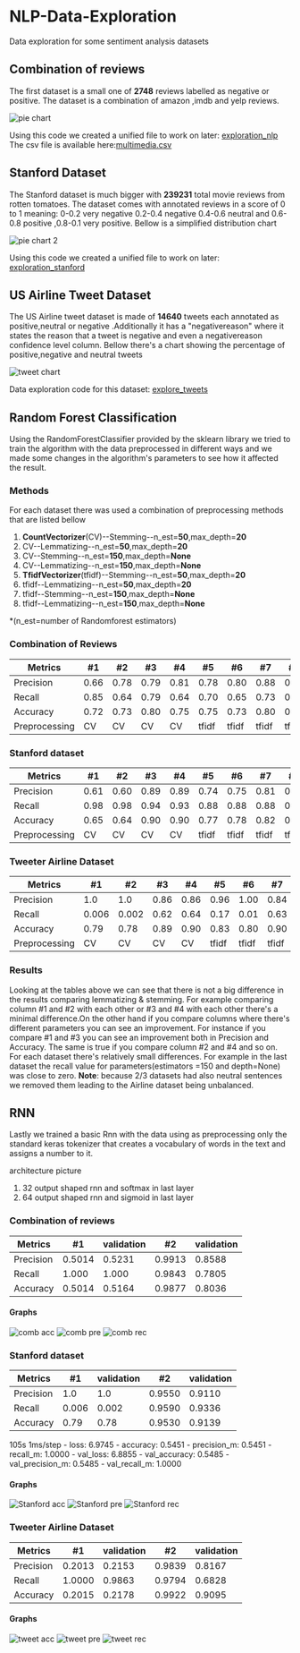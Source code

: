 # NLP-Data-Exploration

Data exploration for some sentiment analysis datasets

## Combination of reviews

The first dataset is a small one of **2748** reviews labelled as negative or positive.
The dataset is a combination of amazon ,imdb and yelp reviews.

![pie chart](/datasets/Combination/combination_pie_chart.png "Label distribution")

Using this code we created a unified file to work on later: [exploration_nlp](https://github.com/fabianhoegger/NLP-Data-Exploration/exploration_nlp.py)
The csv file is available here:[multimedia.csv](https://github.com/fabianhoegger/NLP-Data-Exploration/tree/main/datasets/Combination)

## Stanford Dataset

The Stanford dataset is much bigger with **239231** total movie reviews from rotten tomatoes.
The dataset comes with annotated reviews in a score of 0 to 1 meaning:
0-0.2 very negative  0.2-0.4 negative 0.4-0.6 neutral and 0.6-0.8 positive ,0.8-0.1 very positive.
Bellow is a simplified distribution chart

![pie chart 2](/datasets/stanfordSentimentTreebank/standford_pie_neutral.png "Label distribution")

Using this code we created a unified file to work on later: [exploration_stanford](https://github.com/fabianhoegger/NLP-Data-Exploration/exploration_stanford.py)

## US Airline Tweet Dataset

The US Airline tweet dataset is made of **14640** tweets each annotated as positive,neutral or negative .Additionally it has a "negativereason" where it states the reason that a tweet is negative and even a negativereason confidence level column.
Bellow there's a chart showing the percentage of positive,negative and neutral tweets

![tweet chart ](/datasets/USairline/pie_chart.png "Label distribution")

Data exploration code for this dataset: [explore_tweets](https://github.com/fabianhoegger/NLP-Data-Exploration/explore_tweets.py)


## Random Forest Classification

Using the RandomForestClassifier provided by the sklearn library we tried to train the algorithm with the data preprocessed in different ways and we made some changes in the algorithm's parameters to see how it affected the result.


### Methods

For each dataset there was used a combination of preprocessing methods that are listed bellow

1. __CountVectorizer__(CV)--Stemming--n_est=**50**,max_depth=**20**
2. CV--Lemmatizing--n_est=**50**,max_depth=**20**
3. CV--Stemming--n_est=**150**,max_depth=__None__
4. CV--Lemmatizing--n_est=**150**,max_depth=__None__
5. __TfidfVectorizer__(tfidf)--Stemming--n_est=**50**,max_depth=**20**
6. tfidf--Lemmatizing--n_est=**50**,max_depth=**20**
7. tfidf--Stemming--n_est=**150**,max_depth=__None__
8. tfidf--Lemmatizing--n_est=**150**,max_depth=__None__

*(n_est=number of Randomforest estimators)
### Combination of Reviews


Metrics   | #1   | #2   | #3   | #4   | #5   | #6   | #7   | #8   |
--------- | --   | --   | --   | --   | --   | --   | --   | --   |
Precision | 0.66 | 0.78 | 0.79 | 0.81 | 0.78 | 0.80 | 0.88 | 0.80 |
Recall    | 0.85 | 0.64 | 0.79 | 0.64 | 0.70 | 0.65 | 0.73 | 0.65 |
Accuracy  | 0.72 | 0.73 | 0.80 | 0.75 | 0.75 | 0.73 | 0.80 | 0.73 |
Preprocessing| CV |CV |CV |CV | tfidf| tfidf| tfidf| tfidf|

### Stanford dataset


Metrics   | #1   | #2   | #3   | #4   | #5   | #6   | #7   | #8   |
--------- | --   | --   | --   | --   | --   | --   | --   | --   |
Precision | 0.61 | 0.60 | 0.89 | 0.89 | 0.74 | 0.75 | 0.81 | 0.80 |
Recall    | 0.98 | 0.98 | 0.94 | 0.93 | 0.88 | 0.88 | 0.88 | 0.88 |
Accuracy  | 0.65 | 0.64 | 0.90 | 0.90 | 0.77 | 0.78 | 0.82 | 0.82 |
Preprocessing| CV |CV |CV |CV | tfidf| tfidf| tfidf| tfidf|

### Tweeter Airline Dataset


Metrics   | #1   | #2   | #3   | #4   | #5   | #6   | #7   | #8   |
--------- | --   | --   | --   | --   | --   | --   | --   | --   |
Precision | 1.0  | 1.0  | 0.86 | 0.86 | 0.96 | 1.00 | 0.84 | 0.80 |
Recall    |0.006 |0.002 | 0.62 | 0.64 | 0.17 | 0.01 | 0.63 | 0.61 |
Accuracy  |0.79  |0.78  | 0.89 | 0.90 | 0.83 | 0.80 | 0.90 | 0.89 |
Preprocessing| CV |CV |CV |CV | tfidf| tfidf| tfidf| tfidf|

### Results

Looking at the tables above we can see that there is not a big difference in the results comparing lemmatizing & stemming. For example comparing column #1 and #2 with each other or #3 and #4 with each other there's a minimal difference.On the other hand if you compare columns where there's different parameters you can see an improvement. For instance if you compare #1 and #3 you can see an improvement both in Precision and Accuracy.
The same is true if you compare column #2 and #4  and so on.
For each dataset there's relatively small differences. For example in the last dataset
the recall value for parameters(estimators =150 and depth=None) was close to zero.
__Note__: because 2/3 datasets had also neutral sentences we removed them leading to
the Airline dataset being unbalanced.

## RNN

  Lastly we trained a basic Rnn with the data using as preprocessing only the
  standard keras tokenizer that creates a vocabulary of words in the text and assigns a number
  to it.

  architecture picture
  1.  32 output shaped rnn and softmax in last layer
  2.  64 output shaped rnn and sigmoid in last layer

### Combination of reviews

  Metrics   | #1    | validation | #2   | validation |
  --------- | --    | ---------- | ---- | --------   |
  Precision | 0.5014| 0.5231     |0.9913| 0.8588     |
  Recall    | 1.000 | 1.000      |0.9843| 0.7805     |
  Accuracy  | 0.5014| 0.5164     |0.9877| 0.8036     |

#### Graphs
![comb acc ](/datasets/Combination/accuracy_rnn_combination.png "Label distribution")
![comb pre ](/datasets/Combination/precision_rnn_combination.png "Label distribution")
![comb rec ](/datasets/Combination/recall_rnn_combination.png "Label distribution")
### Stanford dataset

  Metrics   | #1   | validation | #2   | validation |
  --------- | --   | ---------- | ---- | --------   |
  Precision | 1.0  | 1.0        | 0.9550 | 0.9110   |
  Recall    |0.006 | 0.002      | 0.9590 | 0.9336   |
  Accuracy  |0.79  | 0.78       | 0.9530 | 0.9139   |
105s 1ms/step - loss: 6.9745 - accuracy: 0.5451 - precision_m: 0.5451 - recall_m: 1.0000 - val_loss: 6.8855 - val_accuracy: 0.5485 - val_precision_m: 0.5485 - val_recall_m: 1.0000

#### Graphs
![Stanford acc ](/datasets/stanfordSentimentTreebank/rnn_accuracy2.png "Label distribution")
![Stanford pre ](/datasets/stanfordSentimentTreebank/rnn_precision2.png "Label distribution")
![Stanford rec ](/datasets/stanfordSentimentTreebank/rnn_recall2.png "Label distribution")
### Tweeter Airline Dataset

  Metrics   | #1   | validation | #2   | validation |
  --------- | --   | ---------- | ---- | --------   |
  Precision |0.2013| 0.2153     |0.9839| 0.8167     |
  Recall    |1.0000|0.9863      |0.9794| 0.6828     |
  Accuracy  |0.2015|0.2178      |0.9922| 0.9095     |

#### Graphs
![tweet acc ](/datasets/USairline/rnn_acc_tweets.png "Label distribution")
![tweet pre ](/datasets/USairline/rnn_pre_tweets.png "Label distribution")
![tweet rec ](/datasets/USairline/rnn_rec_tweets.png "Label distribution")

